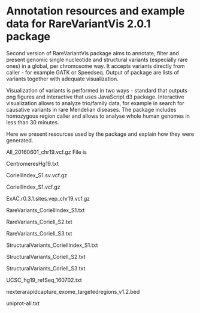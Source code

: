 # Annotation resources and example data for RareVariantVis 2.0.1 package

Second version of RareVariantVis package aims to annotate, filter and present genomic single nucleotide and structural variants (especially rare ones) in a global, per chromosome way. It accepts variants directly from caller - for example GATK or Speedseq. Output of package are lists of variants together with adequate visualization. 

Visualization of variants is performed in two ways - standard that outputs png figures and interactive that uses JavaScript d3 package. Interactive visualization allows to analyze trio/family data, for example in search for causative variants in rare Mendelian diseases. The package includes homozygous region caller and allows to analyse whole human genomes in less than 30 minutes. 

Here we present resources used by the package and explain how they were generated.


All_20160601_chr19.vcf.gz
File is 


CentromeresHg19.txt

CoriellIndex_S1.sv.vcf.gz

CoriellIndex_S1.vcf.gz

ExAC.r0.3.1.sites.vep_chr19.vcf.gz

RareVariants_CoriellIndex_S1.txt

RareVariants_Coriell_S2.txt

RareVariants_Coriell_S3.txt

StructuralVariants_CoriellIndex_S1.txt

StructuralVariants_Coriell_S2.txt

StructuralVariants_Coriell_S3.txt

UCSC_hg19_refSeq_160702.txt

nexterarapidcapture_exome_targetedregions_v1.2.bed

uniprot-all.txt
